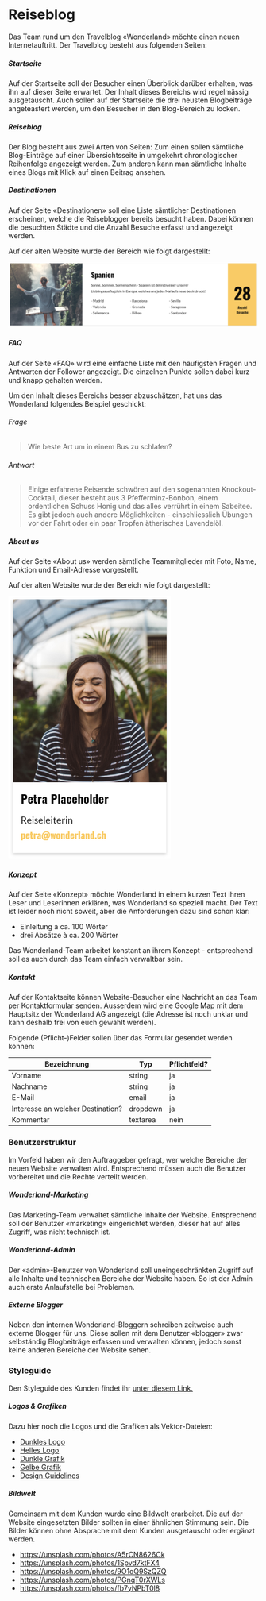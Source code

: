 # Reiseblog
Das Team rund um den Travelblog «Wonderland» möchte einen neuen Internetauftritt. Der Travelblog besteht aus folgenden Seiten:

##### Startseite
Auf der Startseite soll der Besucher einen Überblick darüber erhalten, was ihn auf dieser Seite erwartet. Der Inhalt dieses Bereichs wird regelmässig ausgetauscht. Auch sollen auf der Startseite die drei neusten Blogbeiträge angeteastert werden, um den Besucher in den Blog-Bereich zu locken.

##### Reiseblog
Der Blog besteht aus zwei Arten von Seiten: Zum einen sollen sämtliche Blog-Einträge auf einer Übersichtsseite in umgekehrt chronologischer Reihenfolge angezeigt werden. Zum anderen kann man sämtliche Inhalte eines Blogs mit Klick auf einen Beitrag ansehen.

##### Destinationen
Auf der Seite «Destinationen» soll eine Liste sämtlicher Destinationen erscheinen, welche die Reiseblogger bereits besucht haben. Dabei können die besuchten Städte und die Anzahl Besuche erfasst und angezeigt werden.

Auf der alten Website wurde der Bereich wie folgt dargestellt:

![Darstellung Destination - alte Website](src/old_destination.png)

##### FAQ
Auf der Seite «FAQ» wird eine einfache Liste mit den häufigsten Fragen und Antworten der Follower angezeigt. Die einzelnen Punkte sollen dabei kurz und knapp gehalten werden.

Um den Inhalt dieses Bereichs besser abzuschätzen, hat uns das Wonderland folgendes Beispiel geschickt:

###### Frage 
> Wie beste Art um in einem Bus zu schlafen?

###### Antwort 
> Einige erfahrene Reisende schwören auf den sogenannten Knockout-Cocktail, dieser besteht aus 3 Pfefferminz-Bonbon, einem ordentlichen Schuss Honig und das alles verrührt in einem Sabeitee. Es gibt jedoch auch andere Möglichkeiten - einschliesslich Übungen vor der Fahrt oder ein paar Tropfen ätherisches Lavendelöl.

##### About us
Auf der Seite «About us» werden sämtliche Teammitglieder mit Foto, Name, Funktion und Email-Adresse vorgestellt.

Auf der alten Website wurde der Bereich wie folgt dargestellt:

![Darstellung Team - alte Website](src/old_team.png)

##### Konzept
Auf der Seite «Konzept» möchte Wonderland in einem kurzen Text ihren Leser und Leserinnen erklären, was Wonderland so speziell macht. Der Text ist leider noch nicht soweit, aber die Anforderungen dazu sind schon klar:

* Einleitung à ca. 100 Wörter
* drei Absätze à ca. 200 Wörter

Das Wonderland-Team arbeitet konstant an ihrem Konzept - entsprechend soll es auch durch das Team einfach verwaltbar sein.

##### Kontakt
Auf der Kontaktseite können Website-Besucher eine Nachricht an das Team per Kontaktformular senden. Ausserdem wird eine Google Map mit dem Hauptsitz der Wonderland AG angezeigt (die Adresse ist noch unklar und kann deshalb frei von euch gewählt werden).

Folgende (Pflicht-)Felder sollen über das Formular gesendet werden können:

| Bezeichnung                       | Typ      | Pflichtfeld? |
|-----------------------------------|----------|-------------|
| Vorname                           | string   | ja          |
| Nachname                          | string   | ja          |
| E-Mail                             | email    | ja          |
| Interesse an welcher Destination? | dropdown | ja          |
| Kommentar                         | textarea | nein        |

### Benutzerstruktur
Im Vorfeld haben wir den Auftraggeber gefragt, wer welche Bereiche der neuen Website verwalten wird. Entsprechend müssen auch die Benutzer vorbereitet und die Rechte verteilt werden.

##### Wonderland-Marketing
Das Marketing-Team verwaltet sämtliche Inhalte der Website. Entsprechend soll der Benutzer «marketing» eingerichtet werden, dieser hat auf alles Zugriff, was nicht technisch ist.

##### Wonderland-Admin
Der «admin»-Benutzer von Wonderland soll uneingeschränkten Zugriff auf alle Inhalte und technischen Bereiche der Website haben. So ist der Admin auch erste Anlaufstelle bei Problemen.

##### Externe Blogger
Neben den internen Wonderland-Bloggern schreiben zeitweise auch externe Blogger für uns. Diese sollen mit dem Benutzer «blogger» zwar selbständig Blogbeiträge erfassen und verwalten können, jedoch sonst keine anderen Bereiche der Website sehen.

### Styleguide
Den Styleguide des Kunden findet ihr [unter diesem Link.](../src/Styleguide%20Wonderland.pdf)

##### Logos & Grafiken
Dazu hier noch die Logos und die Grafiken als Vektor-Dateien:

* [Dunkles Logo](src/logo_dark.svg)
* [Helles Logo](src/logo_white.svg)
* [Dunkle Grafik](src/figure_dark.svg)
* [Gelbe Grafik](src/figure_yellow.svg)
* [Design Guidelines](src/guidelines.jpg)   

##### Bildwelt
Gemeinsam mit dem Kunden wurde eine Bildwelt erarbeitet. Die auf der Website eingesetzten Bilder sollten in einer ähnlichen Stimmung sein. Die Bilder können ohne Absprache mit dem Kunden ausgetauscht oder ergänzt werden.

* https://unsplash.com/photos/A5rCN8626Ck
* https://unsplash.com/photos/1Spvd7ktFX4
* https://unsplash.com/photos/9O1oQ9SzQZQ
* https://unsplash.com/photos/PGnqT0rXWLs
* https://unsplash.com/photos/fb7yNPbT0l8
